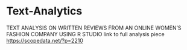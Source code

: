 # Text-Analytics
TEXT ANALYSIS ON WRITTEN REVIEWS FROM AN ONLINE WOMEN’S FASHION COMPANY USING R STUDIO
link to full analysis piece https://scopedata.net/?p=2210

